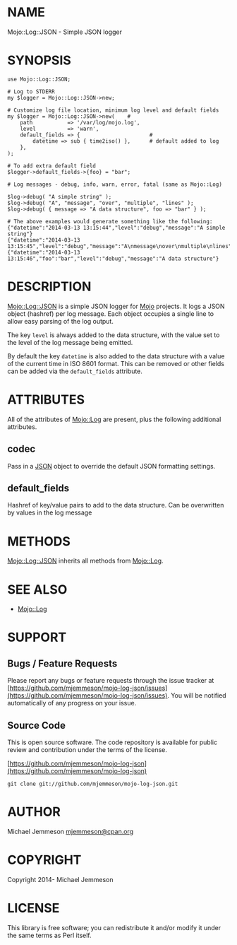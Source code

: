# NAME

Mojo::Log::JSON - Simple JSON logger

# SYNOPSIS

    use Mojo::Log::JSON;

    # Log to STDERR
    my $logger = Mojo::Log::JSON->new;

    # Customize log file location, minimum log level and default fields
    my $logger = Mojo::Log::JSON->new(    #
        path           => '/var/log/mojo.log',
        level          => 'warn',
        default_fields => {                      #
            datetime => sub { time2iso() },      # default added to log
        },
    );

    # To add extra default field
    $logger->default_fields->{foo} = "bar";

    # Log messages - debug, info, warn, error, fatal (same as Mojo::Log)

    $log->debug( "A simple string" );
    $log->debug( "A", "message", "over", "multiple", "lines" );
    $log->debug( { message => "A data structure", foo => "bar" } );

    # The above examples would generate something like the following:
    {"datetime":"2014-03-13 13:15:44","level":"debug","message":"A simple string"}
    {"datetime":"2014-03-13 13:15:45","level":"debug","message":"A\nmessage\nover\nmultiple\nlines"}
    {"datetime":"2014-03-13 13:15:46","foo":"bar","level":"debug","message":"A data structure"}

# DESCRIPTION

[Mojo::Log::JSON](https://metacpan.org/pod/Mojo::Log::JSON) is a simple JSON logger for [Mojo](https://metacpan.org/pod/Mojo) projects. It logs a
JSON object (hashref) per log message. Each object occupies a single line to
allow easy parsing of the log output.

The key `level` is always added to the data structure, with the value set to
the level of the log message being emitted.

By default the key `datetime` is also added to the data structure with a value
of the current time in ISO 8601 format. This can be removed or other fields can
be added via the `default_fields` attribute.

# ATTRIBUTES

All of the attributes of [Mojo::Log](https://metacpan.org/pod/Mojo::Log) are present, plus the following additional
attributes.

## codec

Pass in a [JSON](https://metacpan.org/pod/JSON) object to override the default JSON formatting settings.

## default\_fields

Hashref of key/value pairs to add to the data structure. Can be overwritten by
values in the log message

# METHODS

[Mojo::Log::JSON](https://metacpan.org/pod/Mojo::Log::JSON) inherits all methods from [Mojo::Log](https://metacpan.org/pod/Mojo::Log).

# SEE ALSO

- [Mojo::Log](https://metacpan.org/pod/Mojo::Log)

# SUPPORT

## Bugs / Feature Requests

Please report any bugs or feature requests through the issue tracker
at [https://github.com/mjemmeson/mojo-log-json/issues](https://github.com/mjemmeson/mojo-log-json/issues).
You will be notified automatically of any progress on your issue.

## Source Code

This is open source software.  The code repository is available for
public review and contribution under the terms of the license.

[https://github.com/mjemmeson/mojo-log-json](https://github.com/mjemmeson/mojo-log-json)

    git clone git://github.com/mjemmeson/mojo-log-json.git

# AUTHOR

Michael Jemmeson <mjemmeson@cpan.org>

# COPYRIGHT

Copyright 2014- Michael Jemmeson

# LICENSE

This library is free software; you can redistribute it and/or modify
it under the same terms as Perl itself.
